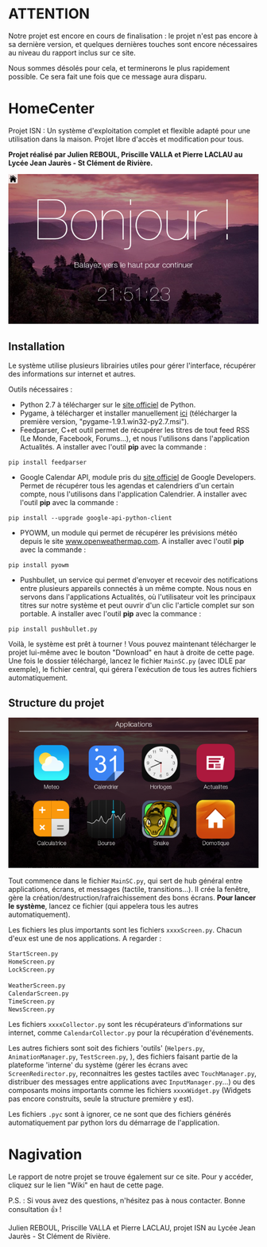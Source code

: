 # ATTENTION
Notre projet est encore en cours de finalisation : le projet n'est pas encore à sa dernière version, et quelques dernières touches sont encore nécessaires au niveau du rapport inclus sur ce site.

Nous sommes désolés pour cela, et terminerons le plus rapidement possible. Ce sera fait une fois que ce message aura disparu.

# HomeCenter
Projet ISN : Un système d'exploitation complet et flexible adapté pour une utilisation dans la maison.
Projet libre d'accès et modification pour tous.

__Projet réalisé par Julien REBOUL, Priscille VALLA et Pierre LACLAU au Lycée Jean Jaurès - St Clément de Rivière.__

![Bonjour](GitHub/Bonjour.PNG)

## Installation
Le système utilise plusieurs librairies utiles pour gérer l'interface, récupérer des informations sur internet et autres.

Outils nécessaires :
  - Python 2.7 à télécharger sur le [site officiel](python.org) de Python.
  - Pygame, à télécharger et installer manuellement [ici](http://pygame.org/download.shtml) (télécharger la première version, "pygame-1.9.1.win32-py2.7.msi").
  - Feedparser, C+et outil permet de récupérer les titres de tout feed RSS (Le Monde, Facebook, Forums...), et nous l'utilisons dans l'application Actualités. A installer avec l'outil **pip** avec la commande : 
```
pip install feedparser
```

  - Google Calendar API, module pris du [site officiel](https://developers.google.com/google-apps/calendar/quickstart/python) de Google Developers. Permet de récupérer tous les agendas et calendriers d'un certain compte, nous l'utilisons dans l'application Calendrier. A installer avec l'outil **pip** avec la commande : 
```
pip install --upgrade google-api-python-client
``` 

  - PYOWM, un module qui permet de récupérer les prévisions météo depuis le site www.openweathermap.com. A installer avec l'outil **pip** avec la commande :
```
pip install pyowm
```

  - Pushbullet, un service qui permet d'envoyer et recevoir des notifications entre plusieurs appareils connectés à un même compte. Nous nous en servons dans l'applications Actualités, où l'utilisateur voit les principaux titres sur notre système et peut ouvrir d'un clic l'article complet sur son portable. A installer avec l'outil **pip** avec la commance :
```
pip install pushbullet.py
```



Voilà, le système est prêt à tourner ! 
Vous pouvez maintenant télécharger le projet lui-même avec le bouton "Download" en haut à droite de cette page. Une fois le dossier téléchargé, lancez le fichier `MainSC.py` (avec IDLE par exemple), le fichier central, qui gérera l'exécution de tous les autres fichiers automatiquement.


## Structure du projet

![Image](GitHub/Apps.PNG)

Tout commence dans le fichier `MainSC.py`, qui sert de hub général entre applications, écrans, et messages (tactile, transitions...). Il crée la fenêtre, gère la création/destruction/rafraichissement des bons écrans.
**Pour lancer le système**, lancez ce fichier (qui appelera tous les autres automatiquement).

Les fichiers les plus importants sont les fichiers `xxxxScreen.py`. Chacun d'eux est une de nos applications. A regarder :
```
StartScreen.py
HomeScreen.py
LockScreen.py

WeatherScreen.py
CalendarScreen.py
TimeScreen.py
NewsScreen.py
```
Les fichiers `xxxxCollector.py` sont les récupérateurs d'informations sur internet, comme `CalendarCollector.py` pour la récupération d'événements.

Les autres fichiers sont soit des fichiers 'outils' (`Helpers.py`, `AnimationManager.py`, `TestScreen.py`, ), des fichiers faisant partie de la plateforme 'interne' du système (gérer les écrans avec `ScreenRedirector.py`, reconnaitres les gestes tactiles avec `TouchManager.py`, distribuer des messages entre applications avec `InputManager.py`...) ou des composants moins importants comme les fichiers `xxxxWidget.py` (Widgets pas encore construits, seule la structure première y est). 

Les fichiers `.pyc` sont à ignorer, ce ne sont que des fichiers générés automatiquement par python lors du démarrage de l'application.

# Nagivation
Le rapport de notre projet se trouve également sur ce site. Pour y accéder, cliquez sur le lien "Wiki" en haut de cette page.

P.S. : Si vous avez des questions, n'hésitez pas à nous contacter. Bonne consultation :+1: !

Julien REBOUL, Priscille VALLA et Pierre LACLAU, projet ISN au Lycée Jean Jaurès - St Clément de Rivière. 
